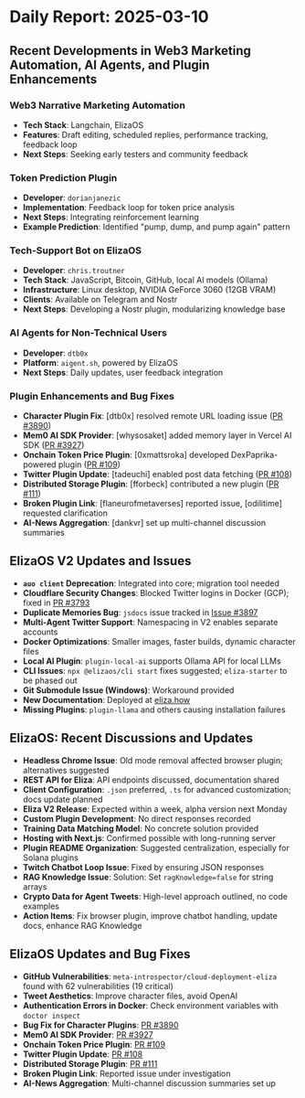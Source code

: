 # Daily Report: 2025-03-10

## Recent Developments in Web3 Marketing Automation, AI Agents, and Plugin Enhancements

### Web3 Narrative Marketing Automation
- **Tech Stack**: Langchain, ElizaOS  
- **Features**: Draft editing, scheduled replies, performance tracking, feedback loop  
- **Next Steps**: Seeking early testers and community feedback  

### Token Prediction Plugin
- **Developer**: `dorianjanezic`  
- **Implementation**: Feedback loop for token price analysis  
- **Next Steps**: Integrating reinforcement learning  
- **Example Prediction**: Identified "pump, dump, and pump again" pattern  

### Tech-Support Bot on ElizaOS
- **Developer**: `chris.troutner`  
- **Tech Stack**: JavaScript, Bitcoin, GitHub, local AI models (Ollama)  
- **Infrastructure**: Linux desktop, NVIDIA GeForce 3060 (12GB VRAM)  
- **Clients**: Available on Telegram and Nostr  
- **Next Steps**: Developing a Nostr plugin, modularizing knowledge base  

### AI Agents for Non-Technical Users
- **Developer**: `dtb0x`  
- **Platform**: `aigent.sh`, powered by ElizaOS  
- **Next Steps**: Daily updates, user feedback integration  

### Plugin Enhancements and Bug Fixes
- **Character Plugin Fix**: [dtb0x] resolved remote URL loading issue ([PR #3890](https://github.com/elizaOS/eliza/pull/3890))  
- **Mem0 AI SDK Provider**: [whysosaket] added memory layer in Vercel AI SDK ([PR #3927](https://github.com/elizaOS/eliza/pull/3927))  
- **Onchain Token Price Plugin**: [0xmattsroka] developed DexPaprika-powered plugin ([PR #109](https://github.com/elizaos-plugins/registry/pull/109))  
- **Twitter Plugin Update**: [tadeuchi] enabled post data fetching ([PR #108](https://github.com/elizaos-plugins/registry/pull/108))  
- **Distributed Storage Plugin**: [fforbeck] contributed a new plugin ([PR #111](https://github.com/elizaos-plugins/registry/pull/111))  
- **Broken Plugin Link**: [flaneurofmetaverses] reported issue, [odilitime] requested clarification  
- **AI-News Aggregation**: [dankvr] set up multi-channel discussion summaries  

## ElizaOS V2 Updates and Issues

- **`auo client` Deprecation**: Integrated into core; migration tool needed  
- **Cloudflare Security Changes**: Blocked Twitter logins in Docker (GCP); fixed in [PR #3793](https://github.com/elizaOS/eliza/pull/3793)  
- **Duplicate Memories Bug**: `jsdocs` issue tracked in [Issue #3897](https://github.com/elizaOS/eliza/issues/3897)  
- **Multi-Agent Twitter Support**: Namespacing in V2 enables separate accounts  
- **Docker Optimizations**: Smaller images, faster builds, dynamic character files  
- **Local AI Plugin**: `plugin-local-ai` supports Ollama API for local LLMs  
- **CLI Issues**: `npx @elizaos/cli start` fixes suggested; `eliza-starter` to be phased out  
- **Git Submodule Issue (Windows)**: Workaround provided  
- **New Documentation**: Deployed at [eliza.how](https://eliza.how)  
- **Missing Plugins**: `plugin-llama` and others causing installation failures  

## ElizaOS: Recent Discussions and Updates

- **Headless Chrome Issue**: Old mode removal affected browser plugin; alternatives suggested  
- **REST API for Eliza**: API endpoints discussed, documentation shared  
- **Client Configuration**: `.json` preferred, `.ts` for advanced customization; docs update planned  
- **Eliza V2 Release**: Expected within a week, alpha version next Monday  
- **Custom Plugin Development**: No direct responses recorded  
- **Training Data Matching Model**: No concrete solution provided  
- **Hosting with Next.js**: Confirmed possible with long-running server  
- **Plugin README Organization**: Suggested centralization, especially for Solana plugins  
- **Twitch Chatbot Loop Issue**: Fixed by ensuring JSON responses  
- **RAG Knowledge Issue**: Solution: Set `ragKnowledge=false` for string arrays  
- **Crypto Data for Agent Tweets**: High-level approach outlined, no code examples  
- **Action Items**: Fix browser plugin, improve chatbot handling, update docs, enhance RAG Knowledge  

## ElizaOS Updates and Bug Fixes

- **GitHub Vulnerabilities**: `meta-introspector/cloud-deployment-eliza` found with 62 vulnerabilities (19 critical)  
- **Tweet Aesthetics**: Improve character files, avoid OpenAI  
- **Authentication Errors in Docker**: Check environment variables with `doctor inspect`  
- **Bug Fix for Character Plugins**: [PR #3890](https://github.com/elizaOS/eliza/pull/3890)  
- **Mem0 AI SDK Provider**: [PR #3927](https://github.com/elizaOS/eliza/pull/3927)  
- **Onchain Token Price Plugin**: [PR #109](https://github.com/elizaos-plugins/registry/pull/109)  
- **Twitter Plugin Update**: [PR #108](https://github.com/elizaos-plugins/registry/pull/108)  
- **Distributed Storage Plugin**: [PR #111](https://github.com/elizaos-plugins/registry/pull/111)  
- **Broken Plugin Link**: Reported issue under investigation  
- **AI-News Aggregation**: Multi-channel discussion summaries set up  
